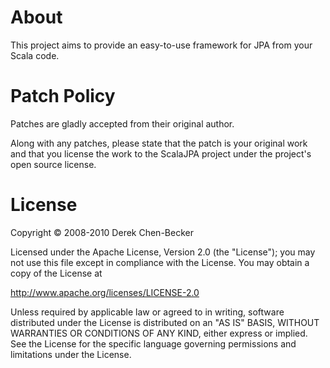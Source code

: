 # About

This project aims to provide an easy-to-use framework for JPA from your
Scala code.

# Patch Policy

Patches are gladly accepted from their original author. 

Along with any patches, please state that the patch is your original work 
and that you license the work to the ScalaJPA project under the project's
 open source license.

# License

Copyright &copy; 2008-2010 Derek Chen-Becker 

Licensed under the Apache License, Version 2.0 (the "License"); 
you may not use this file except in compliance with the License.
You may obtain a copy of the License at

http://www.apache.org/licenses/LICENSE-2.0

Unless required by applicable law or agreed to in writing, software
distributed under the License is distributed on an "AS IS" BASIS,
WITHOUT WARRANTIES OR CONDITIONS OF ANY KIND, either express or implied.
See the License for the specific language governing permissions
and limitations under the License. 